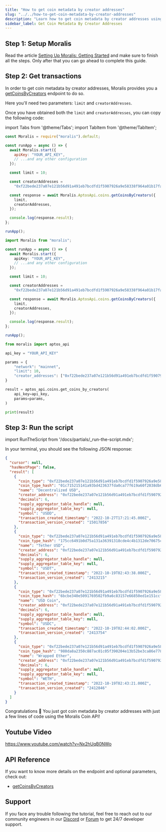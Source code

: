 ```yaml
---
title: "How to get coin metadata by creator addresses"
slug: "../../how-to-get-coin-metadata-by-creator-addresses"
description: "Learn how to get coin metadata by creator addresses using Moralis Coin API."
sidebar_label: Get Coin Metadata By Creator Addresses
---
```


## Step 1: Setup Moralis

Read the article [Setting Up Moralis: Getting Started](/web3-data-api/aptos/get-your-api-key) and make sure to finish all the steps. Only after that you can go ahead to complete this guide.

## Step 2: Get transactions

In order to get coin metadata by creator addresses, Moralis provides you a [getCoinsByCreators](/web3-data-api/aptos/reference/get-coins-by-creators) endpoint to do so.

Here you'll need two parameters: `limit` and `creatorAddresses`.

Once you have obtained both the `limit` and `creatorAddresses`, you can copy the following code:

import Tabs from '@theme/Tabs';
import TabItem from '@theme/TabItem';

<Tabs groupId="programming-language">
  <TabItem value="javascript" label="index.js (JavaScript)" default>

```javascript index.js
const Moralis = require("moralis").default;

const runApp = async () => {
  await Moralis.start({
    apiKey: "YOUR_API_KEY",
    // ...and any other configuration
  });

  const limit = 10;

  const creatorAddresses =
    "0xf22bede237a07e121b56d91a491eb7bcdfd1f5907926a9e58338f964a01b17fa";

  const response = await Moralis.AptosApi.coins.getCoinsByCreators({
    limit,
    creatorAddresses,
  });

  console.log(response.result);
};

runApp();
```

</TabItem>
<TabItem value="typescript" label="index.ts (TypeScript)">

```typescript index.ts
import Moralis from "moralis";

const runApp = async () => {
  await Moralis.start({
    apiKey: "YOUR_API_KEY",
    // ...and any other configuration
  });

  const limit = 10;

  const creatorAddresses =
    "0xf22bede237a07e121b56d91a491eb7bcdfd1f5907926a9e58338f964a01b17fa";

  const response = await Moralis.AptosApi.coins.getCoinsByCreators({
    limit,
    creatorAddresses,
  });

  console.log(response.result);
};

runApp();
```

</TabItem>
<TabItem value="python" label="index.py (Python)">

```python index.py
from moralis import aptos_api

api_key = "YOUR_API_KEY"

params = {
    "network": "mainnet",
    "limit": 10,
    "creator_addresses": ["0xf22bede237a07e121b56d91a491eb7bcdfd1f5907926a9e58338f964a01b17fa"]
}

result = aptos_api.coins.get_coins_by_creators(
    api_key=api_key,
    params=params,
)

print(result)
```

</TabItem>
</Tabs>

## Step 3: Run the script

import RunTheScript from '/docs/partials/\_run-the-script.mdx';

<RunTheScript />

In your terminal, you should see the following JSON response:

```json
{
  "cursor": null,
  "hasNextPage": false,
  "result": [
    {
      "coin_type": "0xf22bede237a07e121b56d91a491eb7bcdfd1f5907926a9e58338f964a01b17fa::asset::USDD",
      "coin_type_hash": "01c715215141a93bd423637fda0ca77f619a60f2038db6205df3dab00cf4955f",
      "name": "Decentralized USD",
      "creator_address": "0xf22bede237a07e121b56d91a491eb7bcdfd1f5907926a9e58338f964a01b17fa",
      "decimals": 6,
      "supply_aggregator_table_handle": null,
      "supply_aggregator_table_key": null,
      "symbol": "USDD",
      "transaction_created_timestamp": "2022-10-27T17:21:45.000Z",
      "transaction_version_created": "15017856"
    },
    {
      "coin_type": "0xf22bede237a07e121b56d91a491eb7bcdfd1f5907926a9e58338f964a01b17fa::asset::USDT",
      "coin_type_hash": "175cc6491b0d75a131a36391318cde4c4b1312de70675c7e46cc54dacfe7ae29",
      "name": "Tether USD",
      "creator_address": "0xf22bede237a07e121b56d91a491eb7bcdfd1f5907926a9e58338f964a01b17fa",
      "decimals": 6,
      "supply_aggregator_table_handle": null,
      "supply_aggregator_table_key": null,
      "symbol": "USDT",
      "transaction_created_timestamp": "2022-10-19T02:43:38.000Z",
      "transaction_version_created": "2413215"
    },
    {
      "coin_type": "0xf22bede237a07e121b56d91a491eb7bcdfd1f5907926a9e58338f964a01b17fa::asset::USDC",
      "coin_type_hash": "6bcbe340e5091769502fb9a6c83157e66850ed1e151ccfcd5577ea952e5035e9",
      "name": "USD Coin",
      "creator_address": "0xf22bede237a07e121b56d91a491eb7bcdfd1f5907926a9e58338f964a01b17fa",
      "decimals": 6,
      "supply_aggregator_table_handle": null,
      "supply_aggregator_table_key": null,
      "symbol": "USDC",
      "transaction_created_timestamp": "2022-10-19T02:44:02.000Z",
      "transaction_version_created": "2413754"
    },
    {
      "coin_type": "0xf22bede237a07e121b56d91a491eb7bcdfd1f5907926a9e58338f964a01b17fa::asset::WETH",
      "coin_type_hash": "980da8a2350c887ac01c05f390204e13b52be3ca86e7781783fd2b874445827e",
      "name": "Wrapped Ether",
      "creator_address": "0xf22bede237a07e121b56d91a491eb7bcdfd1f5907926a9e58338f964a01b17fa",
      "decimals": 6,
      "supply_aggregator_table_handle": null,
      "supply_aggregator_table_key": null,
      "symbol": "WETH",
      "transaction_created_timestamp": "2022-10-19T02:43:21.000Z",
      "transaction_version_created": "2412846"
    }
  ]
}
```

Congratulations 🥳 You just got coin metadata by creator addresses with just a few lines of code using the Moralis Coin API!

## Youtube Video

https://www.youtube.com/watch?v=Nx2hUqB0NWo

## API Reference

If you want to know more details on the endpoint and optional parameters, check out:

- [getCoinsByCreators](/web3-data-api/aptos/reference/get-coins-by-creators)

## Support

If you face any trouble following the tutorial, feel free to reach out to our community engineers in our [Discord](https://moralis.io/discord) or [Forum](https://forum.moralis.io) to get 24/7 developer support.
